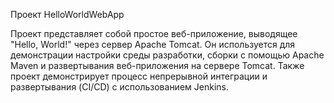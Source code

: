 
Проект HelloWorldWebApp

Проект представляет собой простое веб-приложение, выводящее "Hello, World!" через сервер Apache Tomcat. 
Он используется для демонстрации настройки среды разработки, сборки с помощью Apache Maven и развертывания веб-приложения на сервере Tomcat. 
Также проект демонстрирует процесс непрерывной интеграции и развертывания (CI/CD) с использованием Jenkins.
